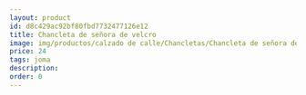 ```yaml
---
layout: product
id: d8c429ac92bf80fbd7732477126e12
title: Chancleta de señora de velcro
image: img/productos/calzado de calle/Chancletas/Chancleta de señora de velcro=24=joma.webp
price: 24
tags: joma
description: 
order: 0
---
```

